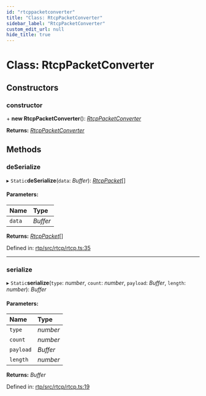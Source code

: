 ```yaml
---
id: "rtcppacketconverter"
title: "Class: RtcpPacketConverter"
sidebar_label: "RtcpPacketConverter"
custom_edit_url: null
hide_title: true
---
```


# Class: RtcpPacketConverter

## Constructors

### constructor

\+ **new RtcpPacketConverter**(): [*RtcpPacketConverter*](rtcppacketconverter.md)

**Returns:** [*RtcpPacketConverter*](rtcppacketconverter.md)

## Methods

### deSerialize

▸ `Static`**deSerialize**(`data`: *Buffer*): [*RtcpPacket*](../modules.md#rtcppacket)[]

#### Parameters:

Name | Type |
:------ | :------ |
`data` | *Buffer* |

**Returns:** [*RtcpPacket*](../modules.md#rtcppacket)[]

Defined in: [rtp/src/rtcp/rtcp.ts:35](https://github.com/shinyoshiaki/werift-webrtc/blob/915ed10/packages/rtp/src/rtcp/rtcp.ts#L35)

___

### serialize

▸ `Static`**serialize**(`type`: *number*, `count`: *number*, `payload`: *Buffer*, `length`: *number*): *Buffer*

#### Parameters:

Name | Type |
:------ | :------ |
`type` | *number* |
`count` | *number* |
`payload` | *Buffer* |
`length` | *number* |

**Returns:** *Buffer*

Defined in: [rtp/src/rtcp/rtcp.ts:19](https://github.com/shinyoshiaki/werift-webrtc/blob/915ed10/packages/rtp/src/rtcp/rtcp.ts#L19)

